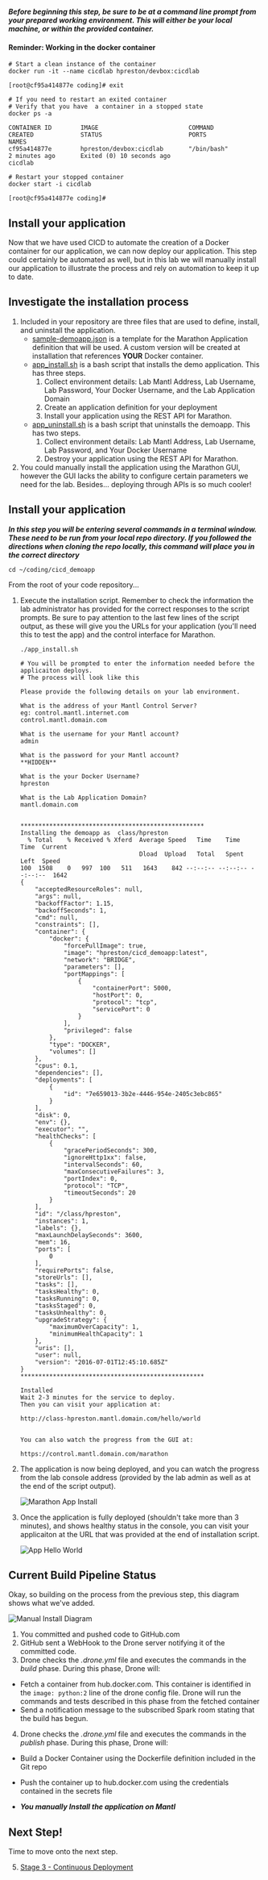 **_Before beginning this step, be sure to be at a command line prompt from your prepared working environment.  This will either be your local machine, or within the provided container._**

#### Reminder: Working in the docker container

```
# Start a clean instance of the container
docker run -it --name cicdlab hpreston/devbox:cicdlab

[root@cf95a414877e coding]# exit

# If you need to restart an exited container
# Verify that you have  a container in a stopped state
docker ps -a

CONTAINER ID        IMAGE                         COMMAND             CREATED             STATUS                        PORTS               NAMES
cf95a414877e        hpreston/devbox:cicdlab       "/bin/bash"         2 minutes ago       Exited (0) 10 seconds ago                         cicdlab

# Restart your stopped container
docker start -i cicdlab

[root@cf95a414877e coding]#
```

## Install your application

Now that we have used CICD to automate the creation of a Docker container for our application, we can now deploy our application.  This step could certainly be automated as well, but in this lab we will manually install our application to illustrate the process and rely on automation to keep it up to date.

## Investigate the installation process

1. Included in your repository are three files that are used to define, install, and uninstall the application.
    * [sample-demoapp.json](https://github.com/hpreston/cicd_demoapp/blob/master/sample-demoapp.json) is a template for the Marathon Application definition that will be used.  A custom version will be created at installation that references **YOUR** Docker container.
    * [app_install.sh](https://github.com/hpreston/cicd_demoapp/blob/master/app_install.sh) is a bash script that installs the demo application.  This has three steps.
        1. Collect environment details: Lab Mantl Address, Lab Username, Lab Password, Your Docker Username, and the Lab Application Domain
        2. Create an application definition for your deployment
        3. Install your application using the REST API for Marathon.
    * [app_uninstall.sh](https://github.com/hpreston/cicd_demoapp/blob/master/app_uninstall.sh) is a bash script that uninstalls the demoapp.  This has two steps.
        1. Collect environment details: Lab Mantl Address, Lab Username, Lab Password, and Your Docker Username
        2. Destroy your application using the REST API for Marathon.
2. You could manually install the application using the Marathon GUI, however the GUI lacks the ability to configure certain parameters we need for the lab.  Besides... deploying through APIs is so much cooler!

## Install your application

**_In this step you will be entering several commands in a terminal window.  These need to be run from your local repo directory.  If you followed the directions when cloning the repo locally, this command will place you in the correct directory_**

```
cd ~/coding/cicd_demoapp
```

From the root of your code repository...

1. Execute the installation script. Remember to check the information the lab administrator has provided for the correct responses to the script prompts. Be sure to pay attention to the last few lines of the script output, as these will give you the URLs for your application (you'll need this to test the app) and the control interface for Marathon. 

    ```
    ./app_install.sh

    # You will be prompted to enter the information needed before the applicaiton deploys.
    # The process will look like this

    Please provide the following details on your lab environment.

    What is the address of your Mantl Control Server?
    eg: control.mantl.internet.com
    control.mantl.domain.com

    What is the username for your Mantl account?
    admin

    What is the password for your Mantl account?
    **HIDDEN**

    What is the your Docker Username?
    hpreston

    What is the Lab Application Domain?
    mantl.domain.com


    ***************************************************
    Installing the demoapp as  class/hpreston
      % Total    % Received % Xferd  Average Speed   Time    Time     Time  Current
                                     Dload  Upload   Total   Spent    Left  Speed
    100  1508    0   997  100   511   1643    842 --:--:-- --:--:-- --:--:--  1642
    {
        "acceptedResourceRoles": null,
        "args": null,
        "backoffFactor": 1.15,
        "backoffSeconds": 1,
        "cmd": null,
        "constraints": [],
        "container": {
            "docker": {
                "forcePullImage": true,
                "image": "hpreston/cicd_demoapp:latest",
                "network": "BRIDGE",
                "parameters": [],
                "portMappings": [
                    {
                        "containerPort": 5000,
                        "hostPort": 0,
                        "protocol": "tcp",
                        "servicePort": 0
                    }
                ],
                "privileged": false
            },
            "type": "DOCKER",
            "volumes": []
        },
        "cpus": 0.1,
        "dependencies": [],
        "deployments": [
            {
                "id": "7e659013-3b2e-4446-954e-2405c3ebc865"
            }
        ],
        "disk": 0,
        "env": {},
        "executor": "",
        "healthChecks": [
            {
                "gracePeriodSeconds": 300,
                "ignoreHttp1xx": false,
                "intervalSeconds": 60,
                "maxConsecutiveFailures": 3,
                "portIndex": 0,
                "protocol": "TCP",
                "timeoutSeconds": 20
            }
        ],
        "id": "/class/hpreston",
        "instances": 1,
        "labels": {},
        "maxLaunchDelaySeconds": 3600,
        "mem": 16,
        "ports": [
            0
        ],
        "requirePorts": false,
        "storeUrls": [],
        "tasks": [],
        "tasksHealthy": 0,
        "tasksRunning": 0,
        "tasksStaged": 0,
        "tasksUnhealthy": 0,
        "upgradeStrategy": {
            "maximumOverCapacity": 1,
            "minimumHealthCapacity": 1
        },
        "uris": [],
        "user": null,
        "version": "2016-07-01T12:45:10.685Z"
    }
    ***************************************************

    Installed
    Wait 2-3 minutes for the service to deploy.
    Then you can visit your application at:

    http://class-hpreston.mantl.domain.com/hello/world


    You can also watch the progress from the GUI at:

    https://control.mantl.domain.com/marathon
    ```

2. The application is now being deployed, and you can watch the progress from the lab console address (provided by the lab admin as well as at the end of the script output).

    ![Marathon App Install](images/marathon_app_install.png)

3. Once the application is fully deployed (shouldn't take more than 3 minutes), and shows healthy status in the console, you can visit your applicaiton at the URL that was provided at the end of installation script.

    ![App Hello World](images/app_hello_world.png)

## Current Build Pipeline Status

Okay, so building on the process from the previous step, this diagram shows what we've added.

![Manual Install Diagram](images/manual_install_diagram.png)

1. You committed and pushed code to GitHub.com
2. GitHub sent a WebHook to the Drone server notifying it of the committed code.
3. Drone checks the _.drone.yml_ file and executes the commands in the _build_ phase. During this phase, Drone will: 
  * Fetch a container from hub.docker.com.  This container is identified in the `image: python:2` line of the drone config file.  Drone will run the commands and tests described in this phase from the fetched container
  * Send a notification message to the subscribed Spark room stating that the build has begun. 
4. Drone checks the _.drone.yml_ file and executes the commands in the _publish_ phase. During this phase, Drone will: 
  * Build a Docker Container using the Dockerfile definition included in the Git repo
  * Push the container up to hub.docker.com using the credentials contained in the secrets file

* ***You manually Install the application on Mantl***

## Next Step!

Time to move onto the next step.

5. [Stage 3 - Continuous Deployment](cicd_stage_3.md)



